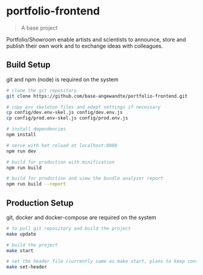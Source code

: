 # portfolio-frontend

> A base project

Portfolio/Showroom enable artists and scientists to announce, store and publish their own work and to exchange ideas with colleagues.

## Build Setup

git and npm (node) is required on the system

``` bash
# clone the git repository
git clone https://github.com/base-angewandte/portfolio-frontend.git

# copy env skeleton files and adapt settings if necessary
cp config/dev.env-skel.js config/dev.env.js
cp config/prod.env-skel.js config/prod.env.js

# install dependencies
npm install

# serve with hot reload at localhost:8080
npm run dev

# build for production with minification
npm run build

# build for production and view the bundle analyzer report
npm run build --report

```

## Production Setup

git, docker and docker-compose are required on the system

``` bash
# to pull git repository and build the project
make update

# build the project
make start

# set the header file (currently same as make start, plans to keep container and just run gulp task in future)
make set-header

```
